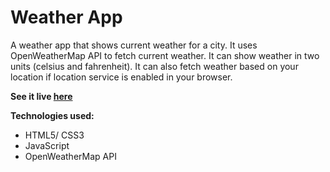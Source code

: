 # Weather App
 
A weather app that shows current weather for a city. It uses OpenWeatherMap API to fetch current weather. It can show weather in two units (celsius and fahrenheit).
It can also fetch weather based on your location if location service is enabled in your browser.

<strong> See it live <a href='https://ericjr688.github.io/weather-app'>here</a></strong>

<strong>Technologies used:</strong>
<ul>
<li>HTML5/ CSS3</li>
<li>JavaScript</li>
<li>OpenWeatherMap API</li>
</ul>
